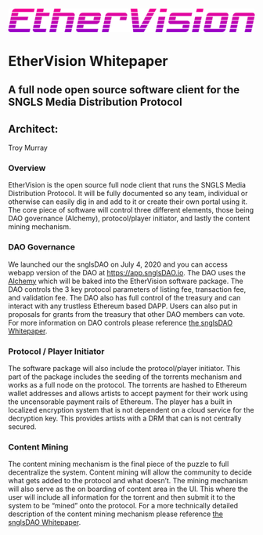 ![](images/EtherVision_logo_gradient.png)

# EtherVision Whitepaper

## A full node open source software client for the SNGLS Media Distribution Protocol

## Architect:
Troy Murray

### Overview

EtherVision is the open source full node client that runs the SNGLS Media Distribution Protocol.  It will be fully documented so any team, individual or otherwise can easily dig in and add to it or create their own portal using it. The core piece of software will control three different elements, those being DAO governance (Alchemy), protocol/player initiator, and lastly the content mining mechanism.

### DAO Governance

We launched our the snglsDAO on July 4, 2020 and you can access webapp version of the DAO at https://app.snglsDAO.io.  The DAO uses the [Alchemy](https://github.com/daostack/alchemy) which will be baked into the EtherVision software package.  The DAO controls the 3 key protocol parameters of listing fee, transaction fee, and validation fee.  The DAO also has full control of the treasury and can interact with any trustless Ethereum based DAPP.  Users can also put in proposals for grants from the treasury that other DAO members can vote.  For more information on DAO controls please reference [the snglsDAO Whitepaper](https://github.com/SingularDTV/snglsDAO-whitepaper#iv-sngls-dao-governance).

### Protocol / Player Initiator

The software package will also include the protocol/player initiator.  This part of the package includes the seeding of the torrents mechanism and works as a full node on the protocol.  The torrents are hashed to Ethereum wallet addresses and allows artists to accept payment for their work using the uncensorable payment rails of Ethereum.  The player has a built in localized encryption system that is not dependent on a cloud service for the decryption key.  This provides artists with a DRM that can is not centrally secured.  

### Content Mining

The content mining mechanism is the final piece of the puzzle to full decentralize the system.  Content mining will allow the community to decide what gets added to the protocol and what doesn’t.  The mining mechanism will also serve as the on boarding of content area in the UI.  This where the user will include all information for the torrent and then submit it to the system to be “mined” onto the protocol. For a more technically detailed description of the content mining mechanism please reference [the snglsDAO Whitepaper](https://github.com/SingularDTV/snglsDAO-whitepaper#v-content-mining-1).

